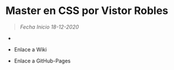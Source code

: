 # Master en CSS por Vistor Robles

> *Fecha Inicio 18-12-2020*

- 

- Enlace a Wiki
- Enlace a GitHub-Pages
